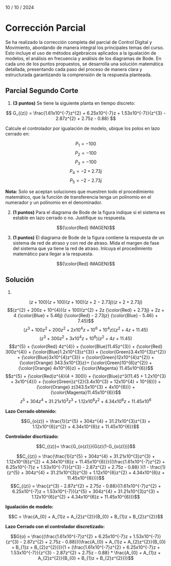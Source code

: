 10 / 10 / 2024
# Corrección Parcial
Se ha realizado la corrección completa del parcial de Control Digital y Movimiento, abordando de manera integral los principales temas del curso. Esto incluye el uso de métodos algebraicos aplicados a la igualación de modelos, el análisis en frecuencia y análisis de los diagramas de Bode. En cada uno de los puntos propuestos, se desarrolla una solución matemática detallada, presentando cada paso del proceso de manera clara y estructurada garantizando la comprensión de la respuesta planteada.

## Parcial Segundo Corte
1. **(3 puntos)** Se tiene la siguiente planta en tiempo discreto:

$$ G_{(z)} = \frac{1.61x10^{-7}z^{2} + 6.25x10^{-7}z + 1.53x10^{-7}}{z^{3} - 2.87z^{2} + 2.75z - 0.88} $$

Calcule el controlador por igualación de modelo, ubique los polos en lazo cerrado en:

$$P_{1} = -100$$
$$P_{2} = -100$$
$$P_{3} = -100$$
$$P_{4} = -2 + 2.73j$$
$$P_{5} = -2 - 2.73j$$

**Nota:** Solo se aceptan soluciones que muestren todo el procedimiento matemático, que la función de transferencia tenga un polinomio en el numerador y un polinomio en el denominador.

2. **(1 puntos)** Para el diagrama de Bode de la figura indique si el sistema es estable en lazo cerrado o no. Justifique su respuesta.

$${\color{Red} IMAGEN}$$
   
3. **(1 puntos)** El diagrama de Bode de la figura contiene la respuesta de un sistema de red de atraso y con red de atraso. Mida el margen de fase del sistema que ya tiene la red de atraso. Inlcuya el procedimiento matemático para llegar a la respuesta.

$${\color{Red} IMAGEN}$$

## Solución
1. 

$$(z + 100)(z + 100)(z + 100)(z + 2 - 2.73j)(z + 2 + 2.73j)$$
$$(z^{2} + 200z + 10^{4})(z + 100)(z^{2} + 2z {\color{Red} + 2.73j} + 2z + 4  {\color{Blue} + 5.46j} {\color{Red} - 2.73jz} {\color{Blue} - 5.46} + 7.45)$$
$$(z^{3} + 100z^{2} + 200z^{2} + 2x10^{4}z + 10^{6} + 10^{4}z)(z^{2} + 4z + 11.45)$$
$$(z^{3} + 300z^{2} + 3x10^{4}z + 10^{6})(z^{2} + 4z + 11.45)$$
$$z^{5} + {\color{Red} 4z^{4}} + {\color{Blue}11.45z^{3}} + {\color{Red} 300z^{4}} + {\color{Blue}1.2x10^{3}z^{3}} + {\color{Green}3.4x10^{3}z^{2}} + {\color{Blue}3x10^{4}z^{3}} + {\color{Green}12x10^{4}z^{2}} + {\color{Orange} 343.5x10^{3}z}+ {\color{Green}10^{6}z^{2}} + {\color{Orange} 4x10^{6}z} + {\color{Magenta} 11.45x10^{6}}$$
$$z^{5} + {\color{Red}z^{4}(4 + 300)} + {\color{Blue}z^3(11.45 + 1.2x10^{3} + 3x10^{4})} + {\color{Green}z^{2}(3.4x10^{3} + 12x10^{4} + 10^{6})} + {\color{Orange} z(343.5x10^{3} + 4x10^{6})} + {\color{Magenta}11.45x10^{6}}$$
$$z^{5} + 304z^{4} + 31.21x10^{3}z^{3} + 1.12x10^{6}z^{2} + 4.34x10^{6}z + 11.45x10^{6}$$

**Lazo Cerrado obtenido:**

$$G_{o(z)} = \frac{1}{z^{5} + 304z^{4} + 31.21x10^{3}z^{3} + 1.12x10^{6}z^{2} + 4.34x10^{6}z + 11.45x10^{6}}$$

**Controlador discrtizado:**

$$C_{(z)}= \frac{G_{o(z)}}{G(z)(1-G_{o(z)})}$$

$$C_{(z)} = \frac{\frac{1}{z^{5} + 304z^{4} + 31.21x10^{3}z^{3} + 1.12x10^{6}z^{2} + 4.34x10^{6}z + 11.45x10^{6}}}{(\frac{1.61x10^{-7}z^{2} + 6.25x10^{-7}z + 1.53x10^{-7}}{z^{3} - 2.87z^{2} + 2.75z - 0.88} )(1 - \frac{1}{z^{5} + 304z^{4} + 31.21x10^{3}z^{3} + 1.12x10^{6}z^{2} + 4.34x10^{6}z + 11.45x10^{6}})}$$
$$C_{(z)} = \frac{z^{3} - 2.87z^{2} + 2.75z - 0.88}{(1.61x10^{-7}z^{2} + 6.25x10^{-7}z + 1.53x10^{-7})(z^{5} + 304z^{4} + 31.21x10^{3}z^{3} + 1.12x10^{6}z^{2} + 4.34x10^{6}z + 11.45x10^{6})}$$

**Igualación de modelo:**

$$C = \frac{A_{0} + A_{1}z + A_{2}z^{2}}{B_{0} + B_{1}z + B_{2}z^{2}}$$

**Lazo Cerrado con el controlador discretizado:**

$$G{o} = \frac{(\frac{1.61x10^{-7}z^{2} + 6.25x10^{-7}z + 1.53x10^{-7}}{z^{3} - 2.87z^{2} + 2.75z - 0.88})(\frac{A_{0} + A_{1}z + A_{2}z^{2}}{B_{0} + B_{1}z + B_{2}z^{2}})}{1 + (\frac{1.61x10^{-7}z^{2} + 6.25x10^{-7}z + 1.53x10^{-7}}{z^{3} - 2.87z^{2} + 2.75z - 0.88} * \frac{A_{0} + A_{1}z + A_{2}z^{2}}{B_{0} + B_{1}z + B_{2}z^{2}})}$$










